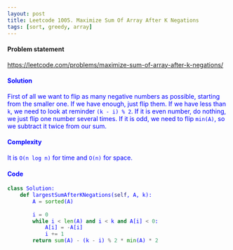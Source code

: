 ```yaml
---
layout: post
title: Leetcode 1005. Maximize Sum Of Array After K Negations
tags: [sort, greedy, array]
---
```


#### Problem statement

<a href="https://leetcode.com/problems/maximize-sum-of-array-after-k-negations/"> <font color = blue>https://leetcode.com/problems/maximize-sum-of-array-after-k-negations/

#### Solution
First of all we want to flip as many negative numbers as possible, starting from the smaller one. If we have enough, just flip them. If we have less than `k`, we need to look at reminder `(k - i) % 2`. If it is even number, do nothing, we just flip one number several times. If it is odd, we need to flip `min(A)`, so we subtract it twice from our sum.

#### Complexity
It is `O(n log n)` for time and `O(n)` for space.

#### Code
```python
class Solution:
    def largestSumAfterKNegations(self, A, k):
        A = sorted(A)
        
        i = 0
        while i < len(A) and i < k and A[i] < 0:
            A[i] = -A[i]
            i += 1
        return sum(A) - (k - i) % 2 * min(A) * 2
```
